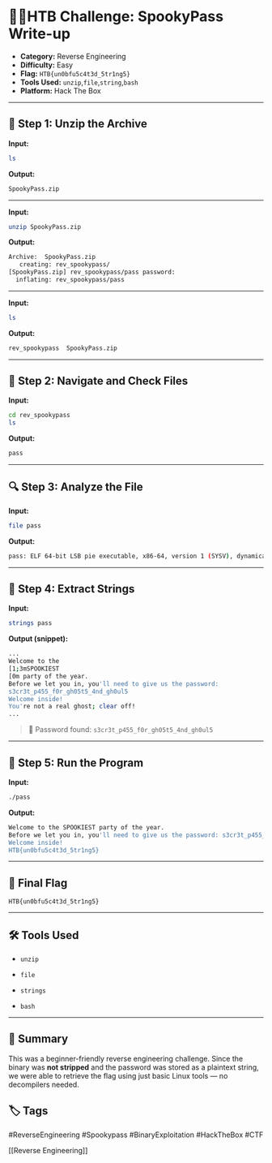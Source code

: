 # 👨‍💻HTB Challenge: SpookyPass Write-up

- **Category:** Reverse Engineering  
- **Difficulty:** Easy  
- **Flag:** `HTB{un0bfu5c4t3d_5tr1ng5}`
- **Tools Used:** `unzip`,`file`,`string`,`bash` 
- **Platform:** Hack The Box

---

## 📂 Step 1: Unzip the Archive

**Input:**
```bash
ls
````

**Output:**

```bash
SpookyPass.zip
```

---

**Input:**

```bash
unzip SpookyPass.zip
```

**Output:**

```bash
Archive:  SpookyPass.zip
   creating: rev_spookypass/
[SpookyPass.zip] rev_spookypass/pass password: 
  inflating: rev_spookypass/pass
```

---

**Input:**

```bash
ls
```

**Output:**

```bash
rev_spookypass  SpookyPass.zip
```

---

## 📁 Step 2: Navigate and Check Files

**Input:**

```bash
cd rev_spookypass
ls
```

**Output:**

```bash
pass
```

---

## 🔍 Step 3: Analyze the File

**Input:**

```bash
file pass
```

**Output:**

```bash
pass: ELF 64-bit LSB pie executable, x86-64, version 1 (SYSV), dynamically linked, interpreter /lib64/ld-linux-x86-64.so.2, BuildID[sha1]=3008217772cc2426c643d69b80a96c715490dd91, for GNU/Linux 4.4.0, not stripped
```

---

## 🔎 Step 4: Extract Strings

**Input:**

```bash
strings pass
```

**Output (snippet):**

```bash
...
Welcome to the 
[1;3mSPOOKIEST
[0m party of the year.
Before we let you in, you'll need to give us the password: 
s3cr3t_p455_f0r_gh05t5_4nd_gh0ul5
Welcome inside!
You're not a real ghost; clear off!
...
```

> 🔑 Password found: `s3cr3t_p455_f0r_gh05t5_4nd_gh0ul5`

---

## 🚀 Step 5: Run the Program

**Input:**

```bash
./pass
```

**Output:**

```bash
Welcome to the SPOOKIEST party of the year.
Before we let you in, you'll need to give us the password: s3cr3t_p455_f0r_gh05t5_4nd_gh0ul5
Welcome inside!
HTB{un0bfu5c4t3d_5tr1ng5}
```

---

## 🏁 Final Flag

```
HTB{un0bfu5c4t3d_5tr1ng5}
```

---

## 🛠️ Tools Used

- `unzip`
    
- `file`
    
- `strings`
    
- `bash`
    

---

## 📌 Summary

This was a beginner-friendly reverse engineering challenge. Since the binary was **not stripped** and the password was stored as a plaintext string, we were able to retrieve the flag using just basic Linux tools — no decompilers needed.

## 🏷️ Tags

#ReverseEngineering #Spookypass #BinaryExploitation #HackTheBox #CTF 


[[Reverse Engineering]]
